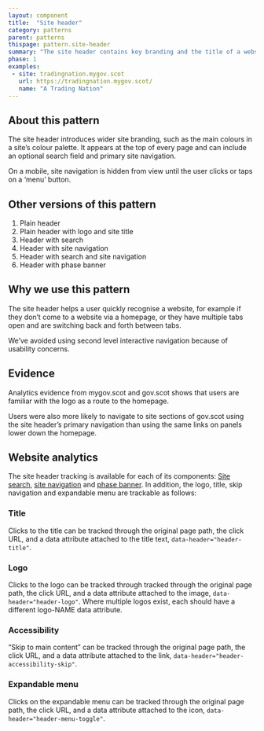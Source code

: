 ```yaml
---
layout: component
title:  "Site header"
category: patterns
parent: patterns
thispage: pattern.site-header
summary: "The site header contains key branding and the title of a website. It appears on every page."
phase: 1
examples:
 - site: tradingnation.mygov.scot
   url: https://tradingnation.mygov.scot/
   name: "A Trading Nation"
---
```


## About this pattern
The site header introduces wider site branding, such as the main colours in a site’s colour palette. It appears at the top of every page and can include an optional search field and primary site navigation.

On a mobile, site navigation is hidden from view until the user clicks or taps on a ‘menu’ button.

## Other versions of this pattern
1.	Plain header
2.	Plain header with logo and site title
3.	Header with search
4.	Header with site navigation
5.	Header with search and site navigation
6.	Header with phase banner

## Why we use this pattern
The site header helps a user quickly recognise a website, for example if they don’t come to a website via a homepage, or they have multiple tabs open and are switching back and forth between tabs.

We’ve avoided using second level interactive navigation because of usability concerns.

## Evidence
Analytics evidence from mygov.scot and gov.scot shows that users are familiar with the logo as a route to the homepage.

Users were also more likely to navigate to site sections of gov.scot using the site header’s primary navigation than using the same links on panels lower down the homepage.

## Website analytics
The site header tracking is available for each of its components: [Site search](/components/site-search), [site navigation](/components/site-navigation) and [phase banner](/components/phase-banner). In addition, the logo, title, skip navigation and expandable menu are trackable as follows:

### Title
Clicks to the title can be tracked through the original page path, the click URL, and a data attribute attached to the title text, <code>data-header="header-title"</code>.

### Logo
Clicks to the logo can be tracked through tracked through the original page path, the click URL, and a data attribute attached to the image, <code>data-header="header-logo"</code>. Where multiple logos exist, each should have a different logo-NAME data attribute.

### Accessibility
“Skip to main content” can be tracked through the original page path, the click URL, and a data attribute attached to the link, <code>data-header="header-accessibility-skip"</code>.

### Expandable menu
Clicks on the expandable menu can be tracked through the original page path, the click URL, and a data attribute attached to the icon, <code>data-header="header-menu-toggle"</code>.

